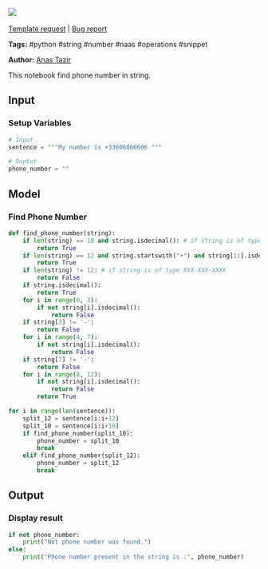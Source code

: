 <a href="https://app.naas.ai/user-redirect/naas/downloader?url=https://raw.githubusercontent.com/jupyter-naas/awesome-notebooks/master/Python/Python_Find_Phone_Number_in_string.ipynb" target="_parent"><img src="https://naasai-public.s3.eu-west-3.amazonaws.com/open_in_naas.svg"/></a><br><br><a href="https://github.com/jupyter-naas/awesome-notebooks/issues/new?assignees=&labels=&template=template-request.md&title=Tool+-+Action+of+the+notebook+">Template request</a> | <a href="https://github.com/jupyter-naas/awesome-notebooks/issues/new?assignees=&labels=bug&template=bug_report.md&title=Python+-+Find+Phone+Number+in+string:+Error+short+description">Bug report</a>

**Tags:** #python #string #number #naas #operations #snippet

**Author:** [Anas Tazir](https://github.com/anastazir)

This notebook find phone number in string.

## Input

### Setup Variables


```python
# Input
sentence = """My number is +33606060606 """

# Ouptut
phone_number = ""
```

## Model

### Find Phone Number


```python
def find_phone_number(string):
    if len(string) == 10 and string.isdecimal(): # if string is of type XXXXXXXXXX
        return True
    if len(string) == 12 and string.startswith("+") and string[1:].isdecimal(): # if string is of type XXXXXXXXXX
        return True
    if len(string) != 12: # if string is of type XXX-XXX-XXXX
        return False
    if string.isdecimal():
        return True
    for i in range(0, 3):
        if not string[i].isdecimal():
            return False
    if string[3] != '-':
        return False
    for i in range(4, 7):
        if not string[i].isdecimal():
            return False
    if string[7] != '-':
        return False
    for i in range(8, 12):
        if not string[i].isdecimal():
            return False
        return True
```


```python
for i in range(len(sentence)):
    split_12 = sentence[i:i+12]
    split_10 = sentence[i:i+10]
    if find_phone_number(split_10):
        phone_number = split_10
        break
    elif find_phone_number(split_12):
        phone_number = split_12
        break
```

## Output

### Display result


```python
if not phone_number:
    print("Not phone number was found.")
else:
    print("Phone number present in the string is :", phone_number)
```
